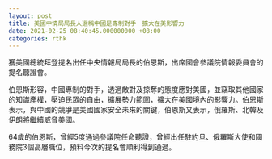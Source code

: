 ```yaml
---
layout: post
title: 美國中情局局長人選稱中國是專制對手　擴大在美影響力
date: 2021-02-25 08:40:45.000000000 +08:00
categories: rthk
---
```


獲美國總統拜登提名出任中央情報局局長的伯恩斯，出席國會參議院情報委員會的提名聽證會。

伯恩斯形容，中國專制的對手，透過敵對及掠奪的態度應對美國，並竊取其他國家的知識產權，壓迫民眾的自由，擴展勢力範圍，擴大在美國境內的影響力。伯恩斯表示，與中國的競爭是美國國家安全未來的關鍵，伯恩斯又表示，俄羅斯、北韓及伊朗將繼續威脅美國。

64歲的伯恩斯，曾經5度通過參議院任命聽證，曾經出任駐約旦、俄羅斯大使和國務院3個高層職位，預料今次的提名會順利得到通過。
